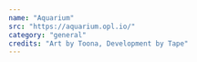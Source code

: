```yaml
---
name: "Aquarium"
src: "https://aquarium.opl.io/"
category: "general"
credits: "Art by Toona, Development by Tape"
---
```


